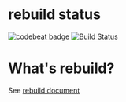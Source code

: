 # rebuild status
[![codebeat badge](https://codebeat.co/badges/fbd559f6-30bb-42e7-bd0f-2568c637f104)](https://codebeat.co/projects/github-com-getrebuild-rebuild-master)
[![Build Status](https://travis-ci.org/getrebuild/rebuild.svg?branch=master)](https://travis-ci.org/getrebuild/rebuild)


# What's rebuild? 
See [rebuild document](https://github.com/getrebuild/rebuild-docs)
